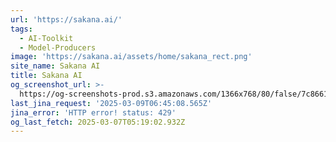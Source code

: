 ```yaml
---
url: 'https://sakana.ai/'
tags:
  - AI-Toolkit
  - Model-Producers
image: 'https://sakana.ai/assets/home/sakana_rect.png'
site_name: Sakana AI
title: Sakana AI
og_screenshot_url: >-
  https://og-screenshots-prod.s3.amazonaws.com/1366x768/80/false/7c8661f69d10e5a0c41b2ae3369ff6e5fb4cdbf2d26f7ac61272f8fcb575be57.jpeg
last_jina_request: '2025-03-09T06:45:08.565Z'
jina_error: 'HTTP error! status: 429'
og_last_fetch: 2025-03-07T05:19:02.932Z
---
```


